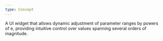 ```yaml
---
type: Concept
---
```


A UI widget that allows dynamic adjustment of parameter ranges by powers of e, providing intuitive control over values spanning several orders of magnitude.